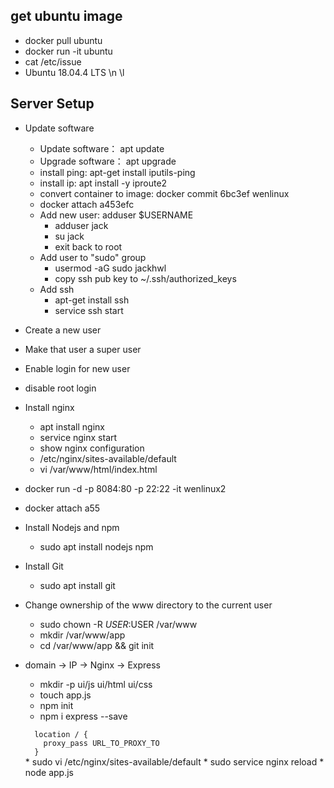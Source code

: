## get ubuntu image
* docker pull ubuntu
* docker run -it ubuntu
* cat /etc/issue  
*   Ubuntu 18.04.4 LTS \n \l

## Server Setup
* Update software
  * Update software： apt update
  * Upgrade software： apt upgrade
  * install ping: apt-get install iputils-ping
  * install ip: apt install -y iproute2
  * convert container to image: docker commit 6bc3ef wenlinux
  * docker attach a453efc
  * Add new user:  adduser $USERNAME
    * adduser jack
    * su jack
    * exit back to root
  * Add user to "sudo" group
    * usermod -aG sudo jackhwl
    * copy ssh pub key to ~/.ssh/authorized_keys
  * Add ssh
    * apt-get install ssh
    * service ssh start
* Create a new user
* Make that user a super user
* Enable login for new user
* disable root login
* Install nginx
  * apt install nginx
  * service nginx start
  * show nginx configuration
  * /etc/nginx/sites-available/default
  * vi /var/www/html/index.html

 * docker run -d -p 8084:80 -p 22:22 -it  wenlinux2
 * docker attach a55
* Install Nodejs and npm
  * sudo apt install nodejs npm
* Install Git
  * sudo apt install git

* Change ownership of the www directory to the current user
  * sudo chown -R $USER:$USER /var/www
  * mkdir /var/www/app
  * cd /var/www/app && git init

* domain -> IP -> Nginx -> Express
  * mkdir -p ui/js ui/html ui/css
  * touch app.js
  * npm init
  * npm i express --save
  <code>
    location / {
      proxy_pass URL_TO_PROXY_TO
    }
  </code>
  * sudo vi /etc/nginx/sites-available/default
  * sudo service nginx reload
  * node app.js
